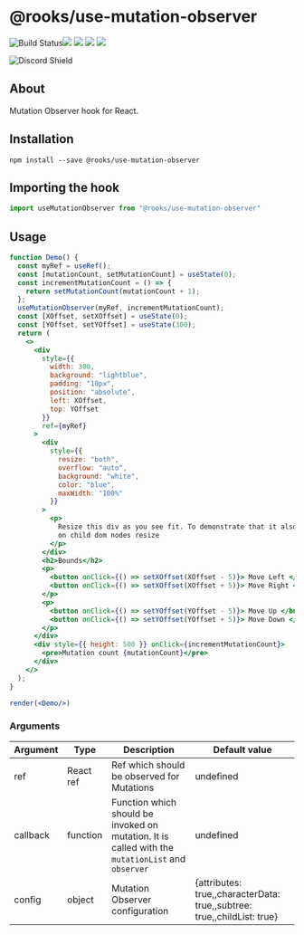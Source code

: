 # @rooks/use-mutation-observer

![Build Status](https://github.com/imbhargav5/rooks/workflows/Node%20CI/badge.svg)![](https://img.shields.io/npm/v/@rooks/use-mutation-observer/latest.svg) ![](https://img.shields.io/npm/l/@rooks/use-mutation-observer.svg) ![](https://img.shields.io/npm/dt/@rooks/use-mutation-observer.svg) ![](https://img.shields.io/david/imbhargav5/rooks.svg?path=packages%2Fmutation-observer)


![Discord Shield](https://discordapp.com/api/guilds/768471216834478131/widget.png?style=banner2)

## About 
Mutation Observer hook for React.
<br/>

## Installation

```
npm install --save @rooks/use-mutation-observer
```

## Importing the hook

```javascript
import useMutationObserver from "@rooks/use-mutation-observer"
```


## Usage

```jsx
function Demo() {
  const myRef = useRef();
  const [mutationCount, setMutationCount] = useState(0);
  const incrementMutationCount = () => {
    return setMutationCount(mutationCount + 1);
  };
  useMutationObserver(myRef, incrementMutationCount);
  const [XOffset, setXOffset] = useState(0);
  const [YOffset, setYOffset] = useState(300);
  return (
    <>
      <div
        style={{
          width: 300,
          background: "lightblue",
          padding: "10px",
          position: "absolute",
          left: XOffset,
          top: YOffset
        }}
        ref={myRef}
      >
        <div
          style={{
            resize: "both",
            overflow: "auto",
            background: "white",
            color: "blue",
            maxWidth: "100%"
          }}
        >
          <p>
            Resize this div as you see fit. To demonstrate that it also updates
            on child dom nodes resize
          </p>
        </div>
        <h2>Bounds</h2>
        <p>
          <button onClick={() => setXOffset(XOffset - 5)}> Move Left </button>
          <button onClick={() => setXOffset(XOffset + 5)}> Move Right </button>
        </p>
        <p>
          <button onClick={() => setYOffset(YOffset - 5)}> Move Up </button>
          <button onClick={() => setYOffset(YOffset + 5)}> Move Down </button>
        </p>
      </div>
      <div style={{ height: 500 }} onClick={incrementMutationCount}>
        <pre>Mutation count {mutationCount}</pre>
      </div>
    </>
  );
}

render(<Demo/>)
```

### Arguments

| Argument | Type      | Description                                                                                       | Default value                                                           |
| -------- | --------- | ------------------------------------------------------------------------------------------------- | ----------------------------------------------------------------------- |
| ref      | React ref | Ref which should be observed for Mutations                                                        | undefined                                                               |
| callback | function  | Function which should be invoked on mutation. It is called with the `mutationList` and `observer` | undefined                                                               |
| config   | object    | Mutation Observer configuration                                                                   | {attributes: true,,characterData: true,,subtree: true,,childList: true} |

